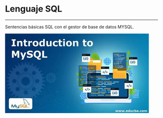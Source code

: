 # Lenguaje SQL
---
Sentencias básicas SQL con el gestor de base de datos MYSQL.

![MYSQL](./images/mysql.jfif)

